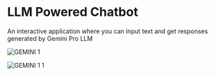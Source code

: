 # LLM Powered Chatbot
An interactive application where you can input text and get responses generated by Gemini Pro LLM


![GEMINI 1](https://github.com/LingaHarishKumar/Streamlit-Gemini-Pro-LLM-Interactive-AI-Text-Generation-Application/assets/75218745/7262b4ee-e37f-4f8a-9496-001e2ff23c9b)

![GEMINI 1 1](https://github.com/LingaHarishKumar/Streamlit-Gemini-Pro-LLM-Interactive-AI-Text-Generation-Application/assets/75218745/91a1760b-4a46-4c15-b72a-a66953c46622)
